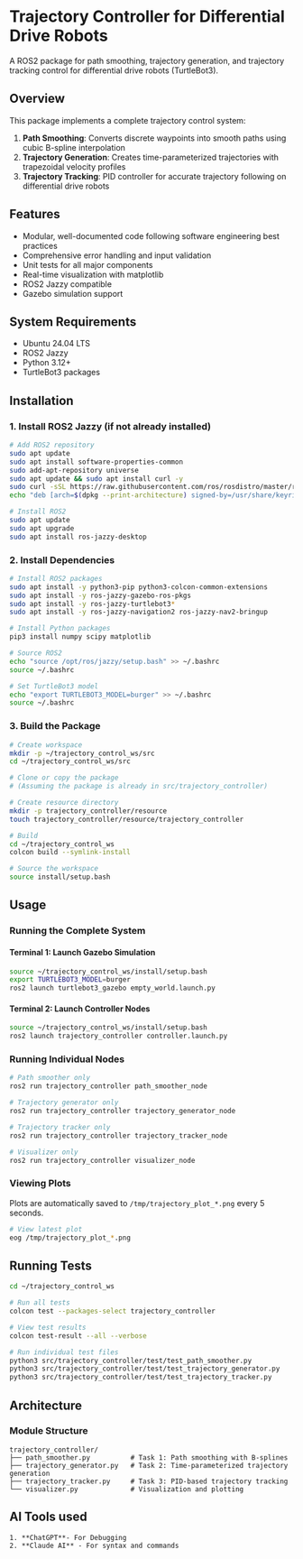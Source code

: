 # Trajectory Controller for Differential Drive Robots

A ROS2 package for path smoothing, trajectory generation, and trajectory tracking control for differential drive robots (TurtleBot3).

## Overview

This package implements a complete trajectory control system:

1. **Path Smoothing**: Converts discrete waypoints into smooth paths using cubic B-spline interpolation
2. **Trajectory Generation**: Creates time-parameterized trajectories with trapezoidal velocity profiles
3. **Trajectory Tracking**: PID controller for accurate trajectory following on differential drive robots

## Features

-  Modular, well-documented code following software engineering best practices
-  Comprehensive error handling and input validation
-  Unit tests for all major components
-  Real-time visualization with matplotlib
-  ROS2 Jazzy compatible
-  Gazebo simulation support

## System Requirements

- Ubuntu 24.04 LTS
- ROS2 Jazzy
- Python 3.12+
- TurtleBot3 packages

## Installation

### 1. Install ROS2 Jazzy (if not already installed)
```bash
# Add ROS2 repository
sudo apt update
sudo apt install software-properties-common
sudo add-apt-repository universe
sudo apt update && sudo apt install curl -y
sudo curl -sSL https://raw.githubusercontent.com/ros/rosdistro/master/ros.key -o /usr/share/keyrings/ros-archive-keyring.gpg
echo "deb [arch=$(dpkg --print-architecture) signed-by=/usr/share/keyrings/ros-archive-keyring.gpg] http://packages.ros.org/ros2/ubuntu $(. /etc/os-release && echo $UBUNTU_CODENAME) main" | sudo tee /etc/apt/sources.list.d/ros2.list > /dev/null

# Install ROS2
sudo apt update
sudo apt upgrade
sudo apt install ros-jazzy-desktop
```

### 2. Install Dependencies
```bash
# Install ROS2 packages
sudo apt install -y python3-pip python3-colcon-common-extensions
sudo apt install -y ros-jazzy-gazebo-ros-pkgs
sudo apt install -y ros-jazzy-turtlebot3*
sudo apt install -y ros-jazzy-navigation2 ros-jazzy-nav2-bringup

# Install Python packages
pip3 install numpy scipy matplotlib

# Source ROS2
echo "source /opt/ros/jazzy/setup.bash" >> ~/.bashrc
source ~/.bashrc

# Set TurtleBot3 model
echo "export TURTLEBOT3_MODEL=burger" >> ~/.bashrc
source ~/.bashrc
```

### 3. Build the Package
```bash
# Create workspace
mkdir -p ~/trajectory_control_ws/src
cd ~/trajectory_control_ws/src

# Clone or copy the package
# (Assuming the package is already in src/trajectory_controller)

# Create resource directory
mkdir -p trajectory_controller/resource
touch trajectory_controller/resource/trajectory_controller

# Build
cd ~/trajectory_control_ws
colcon build --symlink-install

# Source the workspace
source install/setup.bash
```

## Usage

### Running the Complete System

#### Terminal 1: Launch Gazebo Simulation
```bash
source ~/trajectory_control_ws/install/setup.bash
export TURTLEBOT3_MODEL=burger
ros2 launch turtlebot3_gazebo empty_world.launch.py
```

#### Terminal 2: Launch Controller Nodes
```bash
source ~/trajectory_control_ws/install/setup.bash
ros2 launch trajectory_controller controller.launch.py
```

### Running Individual Nodes
```bash
# Path smoother only
ros2 run trajectory_controller path_smoother_node

# Trajectory generator only
ros2 run trajectory_controller trajectory_generator_node

# Trajectory tracker only
ros2 run trajectory_controller trajectory_tracker_node

# Visualizer only
ros2 run trajectory_controller visualizer_node
```

### Viewing Plots

Plots are automatically saved to `/tmp/trajectory_plot_*.png` every 5 seconds.
```bash
# View latest plot
eog /tmp/trajectory_plot_*.png
```

## Running Tests
```bash
cd ~/trajectory_control_ws

# Run all tests
colcon test --packages-select trajectory_controller

# View test results
colcon test-result --all --verbose

# Run individual test files
python3 src/trajectory_controller/test/test_path_smoother.py
python3 src/trajectory_controller/test/test_trajectory_generator.py
python3 src/trajectory_controller/test/test_trajectory_tracker.py
```

## Architecture

### Module Structure
````
trajectory_controller/
├── path_smoother.py          # Task 1: Path smoothing with B-splines
├── trajectory_generator.py   # Task 2: Time-parameterized trajectory generation
├── trajectory_tracker.py     # Task 3: PID-based trajectory tracking
└── visualizer.py             # Visualization and plotting
````


## AI Tools used

```
1. **ChatGPT**- For Debugging
2. **Claude AI** - For syntax and commands
```
